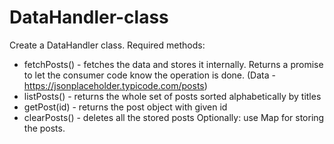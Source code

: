 # DataHandler-class

Create a DataHandler class.
Required methods:

- fetchPosts() - fetches the data and stores it internally. Returns a promise to let the
  consumer code know the operation is done. (Data -
  https://jsonplaceholder.typicode.com/posts)
- listPosts() - returns the whole set of posts sorted alphabetically by titles
- getPost(id) - returns the post object with given id
- clearPosts() - deletes all the stored posts
  Optionally: use Map for storing the posts.
